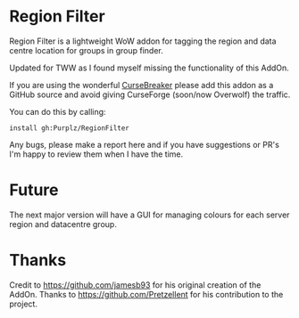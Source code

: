 # Region Filter

Region Filter is a lightweight WoW addon for tagging the region and data centre location for groups in group finder.

Updated for TWW as I found myself missing the functionality of this AddOn.

If you are using the wonderful [CurseBreaker](https://github.com/AcidWeb/CurseBreaker) please add this addon as a GitHub source and avoid giving CurseForge (soon/now Overwolf) the traffic.

You can do this by calling:

`install gh:Purplz/RegionFilter`

Any bugs, please make a report here and if you have suggestions or PR's I'm happy to review them when I have the time.

# Future

The next major version will have a GUI for managing colours for each server region and datacentre group.

# Thanks

Credit to https://github.com/jamesb93 for his original creation of the AddOn.
Thanks to https://github.com/Pretzellent for his contribution to the project.
